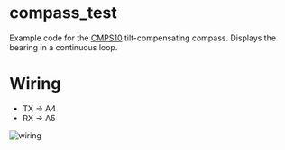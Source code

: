 compass_test
============

Example code for the
[CMPS10](http://www.robot-electronics.co.uk/htm/cmps10doc.htm)
tilt-compensating compass. Displays the bearing in a continuous loop.

Wiring
======

* TX -> A4
* RX -> A5 

![wiring](https://raw.github.com/AberSailbot/arduino-test-dev/master/compass_test/wiring.jpg "Photograph of wiring for the compass and arduino")

